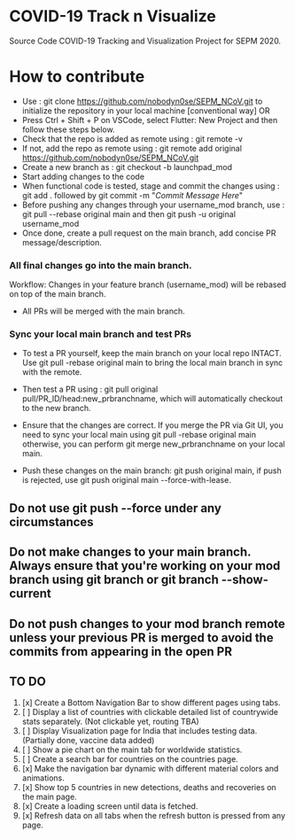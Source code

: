 # COVID-19 Track n Visualize
Source Code COVID-19 Tracking and Visualization Project for SEPM 2020. 

# How to contribute #
- Use : git clone https://github.com/nobodyn0se/SEPM_NCoV.git to initialize the repository in your local machine [conventional way] OR 
- Press Ctrl + Shift + P on VSCode, select Flutter: New Project and then follow these steps below.  
- Check that the repo is added as remote using : git remote -v 
- If not, add the repo as remote using : git remote add original https://github.com/nobodyn0se/SEPM_NCoV.git
- Create a new branch as : git checkout -b launchpad_mod 
- Start adding changes to the code 
- When functional code is tested, stage and commit the changes using : git add . followed by git commit -m "_Commit Message Here_" 
- Before pushing any changes through your username_mod branch, use : git pull --rebase original main and then git push -u original username_mod 
- Once done, create a pull request on the main branch, add concise PR message/description. 

### All final changes go into the main branch. ### 
Workflow: Changes in your feature branch (username_mod) will be rebased on top of the main branch. 
- All PRs will be merged with the main branch. 

### Sync your local main branch and test PRs ###
- To test a PR yourself, keep the main branch on your local repo INTACT. Use git pull -rebase original main to bring the local main branch in sync with the remote. 
- Then test a PR using : git pull original pull/PR_ID/head:new_prbranchname, which will automatically checkout to the new branch. 

- Ensure that the changes are correct. If you merge the PR via Git UI, you need to sync your local main using git pull -rebase original main otherwise, you can perform git merge new_prbranchname on your local main. 
- Push these changes on the main branch: git push original main, if push is rejected, use git push original main --force-with-lease. 

## Do not use git push --force under any circumstances ##
## Do not make changes to your main branch. Always ensure that you're working on your mod branch using git branch or git branch --show-current ## 
## Do not push changes to your mod branch remote unless your previous PR is merged to avoid the commits from appearing in the open PR ##  

## TO DO ## 
1. [x] Create a Bottom Navigation Bar to show different pages using tabs. 
2. [ ] Display a list of countries with clickable detailed list of countrywide stats separately. (Not clickable yet, routing TBA)
3. [ ] Display Visualization page for India that includes testing data. (Partially done, vaccine data added) 
4. [ ] Show a pie chart on the main tab for worldwide statistics. 
5. [ ] Create a search bar for countries on the countries page. 
6. [x] Make the navigation bar dynamic with different material colors and animations. 
7. [x] Show top 5 countries in new detections, deaths and recoveries on the main page. 
8. [x] Create a loading screen until data is fetched. 
9. [x] Refresh data on all tabs when the refresh button is pressed from any page. 
